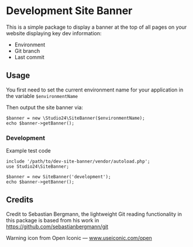 # Development Site Banner

This is a simple package to display a banner at the top of all pages on your website displaying key dev information:

* Environment
* Git branch
* Last commit
 
## Usage
 
You first need to set the current environment name for your application in the variable ```$environmentName``` 
 
Then output the site banner via:
 
```
$banner = new \Studio24\SiteBanner($environmentName);
echo $banner->getBanner();
```

### Development

Example test code

```
include '/path/to/dev-site-banner/vendor/autoload.php';
use Studio24\SiteBanner;

$banner = new SiteBanner('development');
echo $banner->getBanner();
```

 
## Credits

Credit to Sebastian Bergmann, the lightweight Git reading functionality in this package is based from his work in https://github.com/sebastianbergmann/git

Warning icon from Open Iconic — www.useiconic.com/open